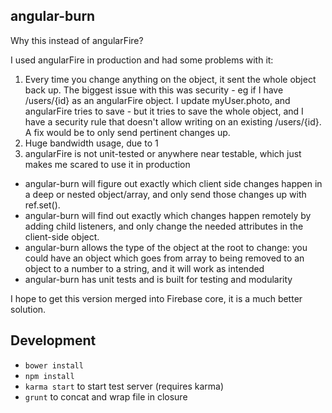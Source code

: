 angular-burn
------------

Why this instead of angularFire? 

I used angularFire in production and had some problems with it:

1. Every time you change anything on the object, it sent the whole object back up.  The biggest issue with this was security - eg if I have /users/{id} as an angularFire object. I update myUser.photo, and angularFire tries to save - but it tries to save the whole object, and I have a security rule that doesn't allow writing on an existing /users/{id}.  A fix would be to only send pertinent changes up. 
1. Huge bandwidth usage, due to 1
1. angularFire is not unit-tested or anywhere near testable, which just makes me scared to use it in production

- angular-burn will figure out exactly which client side changes happen in a deep or nested object/array, and only send those changes up with ref.set().
- angular-burn will find out exactly which changes happen remotely by adding child listeners, and only change the needed attributes in the client-side object.
- angular-burn allows the type of the object at the root to change: you could have an object which goes from array to being removed to an object to a number to a string, and it will work as intended
- angular-burn has unit tests and is built for testing and modularity

I hope to get this version merged into Firebase core, it is a much better solution.

Development
-----------

- `bower install`
- `npm install`
- `karma start` to start test server (requires karma)
- `grunt` to concat and wrap file in closure

